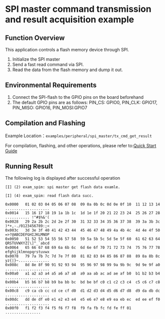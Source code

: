 # SPI master command transmission and result acquisition example

## Function Overview

This application controls a flash memory device through SPI.

1. Initialize the SPI master
2. Send a fast read command via SPI.
3. Read the data from the flash memory and dump it out.


## Environmental Requirements

1. Connect the SPI-flash to the GPIO pins on the board beforehand
2. The default GPIO pins are as follows: PIN_CS: GPIO0, PIN_CLK: GPIO17, PIN_MISO: GPIO16, PIN_MOSI:GPIO7


## Compilation and Flashing

Example Location：`examples/peripheral/spi_master/tx_cmd_get_result`

For compilation, flashing, and other operations, please refer to:[Quick Start Guide](https://doc.winnermicro.net/w800/en/2.2-beta.2/get_started/index.html)

## Running Result

The following log is displayed after successful operation

```
[I] (2) exam_spim: spi master get flash data examle.

[I] (4) exam_spim: read flash data succ.

0x0000   01 02 03 04 05 06 07 08  09 0a 0b 0c 0d 0e 0f 10  11 12 13 14  ....................
0x0014   15 16 17 18 19 1a 1b 1c  1d 1e 1f 20 21 22 23 24  25 26 27 28  ........... !"#$%&'(
0x0028   29 2a 2b 2c 2d 2e 2f 30  31 32 33 34 35 36 37 38  39 3a 3b 3c  )*+,-./0123456789:;<
0x003c   3d 3e 3f 40 41 42 43 44  45 46 47 48 49 4a 4b 4c  4d 4e 4f 50  =>?@ABCDEFGHIJKLMNOP
0x0050   51 52 53 54 55 56 57 58  59 5a 5b 5c 5d 5e 5f 60  61 62 63 64  QRSTUVWXYZ[\]^_`abcd
0x0064   65 66 67 68 69 6a 6b 6c  6d 6e 6f 70 71 72 73 74  75 76 77 78  efghijklmnopqrstuvwx
0x0078   79 7a 7b 7c 7d 7e 7f 80  81 82 83 84 85 86 87 88  89 8a 8b 8c  yz{|}~..............
0x008c   8d 8e 8f 90 91 92 93 94  95 96 97 98 99 9a 9b 9c  9d 9e 9f a0  ....................
0x00a0   a1 a2 a3 a4 a5 a6 a7 a8  a9 aa ab ac ad ae af b0  b1 b2 b3 b4  ....................
0x00b4   b5 b6 b7 b8 b9 ba bb bc  bd be bf c0 c1 c2 c3 c4  c5 c6 c7 c8  ....................
0x00c8   c9 ca cb cc cd ce cf d0  d1 d2 d3 d4 d5 d6 d7 d8  d9 da db dc  ....................
0x00dc   dd de df e0 e1 e2 e3 e4  e5 e6 e7 e8 e9 ea eb ec  ed ee ef f0  ....................
0x00f0   f1 f2 f3 f4 f5 f6 f7 f8  f9 fa fb fc fd fe ff 01               ................
```

